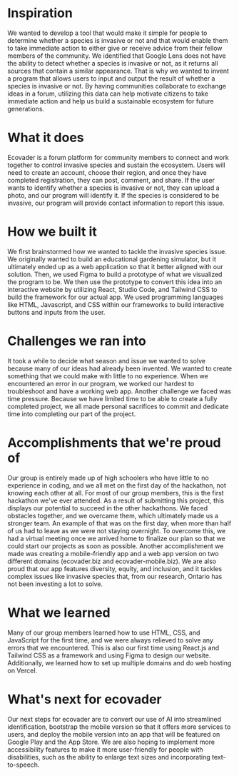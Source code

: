 # Inspiration
We wanted to develop a tool that would make it simple for people to determine whether a species is invasive or not and that would enable them to take immediate action to either give or receive advice from their fellow members of the community. We identified that Google Lens does not have the ability to detect whether a species is invasive or not, as it returns all sources that contain a similar appearance. That is why we wanted to invent a program that allows users to input and output the result of whether a species is invasive or not. By having communities collaborate to exchange ideas in a forum, utilizing this data can help motivate citizens to take immediate action and help us build a sustainable ecosystem for future generations.

# What it does
Ecovader is a forum platform for community members to connect and work together to control invasive species and sustain the ecosystem. Users will need to create an account, choose their region, and once they have completed registration, they can post, comment, and share. If the user wants to identify whether a species is invasive or not, they can upload a photo, and our program will identify it. If the species is considered to be invasive, our program will provide contact information to report this issue. 

# How we built it
We first brainstormed how we wanted to tackle the invasive species issue. We originally wanted to build an educational gardening simulator, but it ultimately ended up as a web application so that it better aligned with our solution. Then, we used Figma to build a prototype of what we visualized the program to be. We then use the prototype to convert this idea into an interactive website by utilizing React, Studio Code, and Tailwind CSS to build the framework for our actual app. We used programming languages like HTML, Javascript, and CSS within our frameworks to build interactive buttons and inputs from the user.

# Challenges we ran into
It took a while to decide what season and issue we wanted to solve because many of our ideas had already been invented. We wanted to create something that we could make with little to no experience. When we encountered an error in our program, we worked our hardest to troubleshoot and have a working web app. Another challenge we faced was time pressure. Because we have limited time to be able to create a fully completed project, we all made personal sacrifices to commit and dedicate time into completing our part of the project.

# Accomplishments that we're proud of
Our group is entirely made up of high schoolers who have little to no experience in coding, and we all met on the first day of the hackathon, not knowing each other at all. For most of our group members, this is the first hackathon we've ever attended. As a result of submitting this project, this displays our potential to succeed in the other hackathons. We faced obstacles together, and we overcame them, which ultimately made us a stronger team. An example of that was on the first day, when more than half of us had to leave as we were not staying overnight. To overcome this, we had a virtual meeting once we arrived home to finalize our plan so that we could start our projects as soon as possible. Another accomplishment we made was creating a mobile-friendly app and a web app version on two different domains (ecovader.biz and ecovader-mobile.biz). We are also proud that our app features diversity, equity, and inclusion, and it tackles complex issues like invasive species that, from our research, Ontario has not been investing a lot to solve.

# What we learned
Many of our group members learned how to use HTML, CSS, and JavaScript for the first time, and we were always relieved to solve any errors that we encountered. This is also our first time using React.js and Tailwind CSS as a framework and using Figma to design our website. Additionally, we learned how to set up multiple domains and do web hosting on Vercel.

# What's next for ecovader
Our next steps for ecovader are to convert our use of AI into streamlined identification, bootstrap the mobile version so that it offers more services to users, and deploy the mobile version into an app that will be featured on Google Play and the App Store. We are also hoping to implement more accessibility features to make it more user-friendly for people with disabilities, such as the ability to enlarge text sizes and incorporating text-to-speech.
